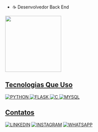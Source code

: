 - ☕ Desenvolvedor Back End

<div>
    <a href="https://github.com/JonasDavidTR">
    <img height="180em" src="https://github-readme-stats.vercel.app/api?username=JonasDavidTR&show_icons=true&theme=tokyonight&include_all_commits=true&count_private=true"/>
</div>

## Tecnologias Que Uso
  
![PYTHON](https://img.shields.io/badge/Python-14354C?style=for-the-badge&logo=python&logoColor=white)
![FLASK](https://img.shields.io/badge/Flask-000000?style=for-the-badge&logo=flask&logoColor=white)
![C](https://img.shields.io/badge/C-00599C?style=for-the-badge&logo=c&logoColor=white)
![MYSQL](https://img.shields.io/badge/MySQL-00000F?style=for-the-badge&logo=mysql&logoColor=white)
  
## Contatos
  
[![LINKEDIN](https://img.shields.io/badge/LinkedIn-0077B5?style=for-the-badge&logo=linkedin&logoColor=white)](https://www.linkedin.com/in/jonas-david-5996a1229/)
[![INSTAGRAM](https://img.shields.io/badge/Instagram-E4405F?style=for-the-badge&logo=instagram&logoColor=white)](https://www.instagram.com/jonasdavidtr/)
[![WHATSAPP](https://img.shields.io/badge/WhatsApp-25D366?style=for-the-badge&logo=whatsapp&logoColor=white)](https://contate.me/JonasDavidTR)
